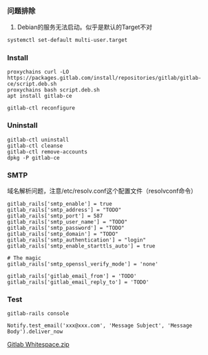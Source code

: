 ### 问题排除
1. Debian的服务无法启动。似乎是默认的Target不对
```bash
systemctl set-default multi-user.target
```

### Install
```
proxychains curl -LO https://packages.gitlab.com/install/repositories/gitlab/gitlab-ce/script.deb.sh
proxychains bash script.deb.sh
apt install gitlab-ce

gitlab-ctl reconfigure
```

### Uninstall
```
gitlab-ctl uninstall
gitlab-ctl cleanse
gitlab-ctl remove-accounts
dpkg -P gitlab-ce
```

### SMTP
域名解析问题，注意/etc/resolv.conf这个配置文件（resolvconf命令）
```
gitlab_rails['smtp_enable'] = true
gitlab_rails['smtp_address'] = "TODO"
gitlab_rails['smtp_port'] = 587
gitlab_rails['smtp_user_name'] = "TODO"
gitlab_rails['smtp_password'] = "TODO"
gitlab_rails['smtp_domain'] = "TODO"
gitlab_rails['smtp_authentication'] = "login"
gitlab_rails['smtp_enable_starttls_auto'] = true

# The magic
gitlab_rails['smtp_openssl_verify_mode'] = 'none'

gitlab_rails['gitlab_email_from'] = 'TODO'
gitlab_rails['gitlab_email_reply_to'] = 'TODO'
```


### Test

```
gitlab-rails console

Notify.test_email('xxx@xxx.com', 'Message Subject', 'Message Body').deliver_now
```

[Gitlab Whitespace.zip](https://github.com/sanbrother/sanbrother.github.io/files/6362479/Gitlab.Whitespace.zip)

